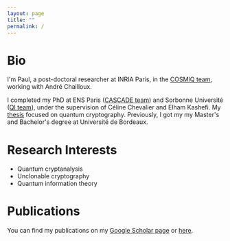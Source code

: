 ```yaml
---
layout: page
title: ""
permalink: /
---
```


# Bio

I'm Paul, a post-doctoral researcher at INRIA Paris, in the [COSMIQ team](https://www.rocq.inria.fr/secret/), working with André Chailloux.

I completed my PhD at ENS Paris ([CASCADE team](https://crypto.di.ens.fr/web2py)) and Sorbonne Université ([QI team](https://qi.lip6.fr/)), under the supervision of Céline Chevalier and Elham Kashefi.
My [thesis](/assets/files/thesis.pdf) focused on quantum cryptography.
Previously, I got my my Master's and Bachelor's degree at Université de Bordeaux.

# Research Interests

- Quantum cryptanalysis
- Unclonable cryptography
- Quantum information theory

# Publications

You can find my publications on my [Google Scholar page](https://scholar.google.com/citations?view_op=list_works&hl=fr&user=ViILJiQAAAAJ) or [here](/publications/).
